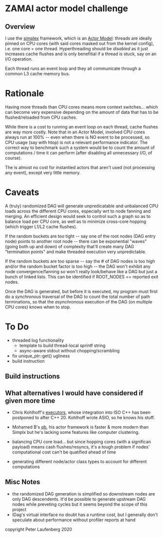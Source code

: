 
# ZAMAI actor model challenge


## Overview

I use the [simplex](https://github.com/kluete/simplex) framework, which is an [Actor Model](https://en.wikipedia.org/wiki/Actor_model): threads are ideally pinned on CPU cores (with said cores masked out from the kernel config), i.e. one core = one thread. Hyperthreading should be *disabled* as it just increases cache flushes and is only benefitial if a thread is stuck, say on an I/O operation.

Each thread runs an event loop and they all communicate through a common L3 cache memory bus.


# Rationale

Having more threads than CPU cores means more context switches... which can become very expensive depending on the amount of data that has to be flushed/reloaded from CPU caches.

While there is a cost to running an event loop on each thread, cache flushes are way more costly. Note that in an Actor Model, involved CPU cores always run at 100% -- even when there is NO event to be processed, so CPU usage (say with htop) is not a relevant performance indicator. The correct way to benchmark such a system would be to count the amount of computations / time it can perform (after disabling all unnecessary I/O, of course).

The is almost no cost for instantied actors that aren't used (not processing any event), except very little memory.


# Caveats

A (truly) randomized DAG will generate unpredicatable and unbalanced CPU loads across the different CPU cores, especially wrt to node fanning and merging. An efficient design would seek to control such a graph so as to balance load per CPU core, as well as to minimize cross-core hopping (which trigger L1/L2 cache flushes).

If the random buckets are too tight -- say one of the root nodes (DAG entry node) points to another root node -- there can be exponential "waves" (going both up and down) of complexity that'll create many DAG "termination points" and make threaded execution very unpredictable.

If the random buckets are too sparse -- say the # of DAG nodes is too high and/or the random bucket factor is too high -- the DAG won't exhibit any node convergence/fanning so won't really look/behave like a DAG but just a bunch of linked lists. This can be identified if ROOT_NODES == reported exit nodes.

Once the DAG is generated, but before it is executed, my program must first do a *synchronous* traversal of the DAG to count the total number of path terminations, so that the *asynchronous* execution of the DAG (on multiple CPU cores) knows when to stop.


# To Do

* threaded log functionality
  * template to build thread-local sprintf string
  * async-aware stdout without chopping/scrambling
* fix unique_ptr::get() ugliness
* build instruction


## Build instructions


## What alternatives I would have considered if given more time

* Chris Kohlhoff's [executors](https://github.com/executors/executors), whose integration into ISO C++ has been postponed to after C++ 20. Kohlhoff wrote ASIO, so he knows his stuff.
* Mohamed B's [qb](https://github.com/isndev/qb), his actor framework is faster & more modern than Simplx but he's lacking some features like computer clustering.

* balancing CPU core load... but since hopping cores (with a significan payload) means cash flushes/resyncs, it's a tough problem if nodes' computational cost can't be quatified ahead of time
* generating different node/actor class types to account for different computations


## Misc Notes

* the randomized DAG generation is simplified so downstream nodes are only DAG descendents. It'd be possible to generate upstream DAG nodes while preveting cycles but it seems beyond the scope of this project
* IDag's virtual interface no doubt has a runtime cost, but I generally don't speculate about performance without profiler reports at hand


copyright Peter Laufenberg 2020


